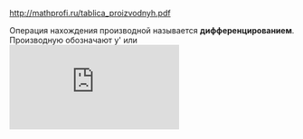 http://mathprofi.ru/tablica_proizvodnyh.pdf  

Операция нахождения производной называется **дифференцированием**.
Производную обозначают y' или ![formula](http://latex.codecogs.com/gif.latex?%5Cfrac%7Bdy%7D%7Bdx%7D)  
